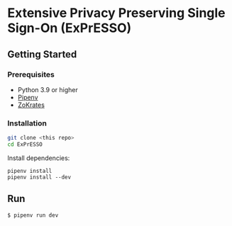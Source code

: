 # Extensive Privacy Preserving Single Sign-On (ExPrESSO)

## Getting Started


### Prerequisites
- Python 3.9 or higher
- [Pipenv](https://pipenv.pypa.io/en/latest/)
- [ZoKrates](https://zokrates.github.io/gettingstarted.html#installation)

### Installation 
```bash
git clone <this repo>
cd ExPrESSO
```

Install dependencies:
```shell
pipenv install
pipenv install --dev
```

## Run 

```bash
$ pipenv run dev
```
